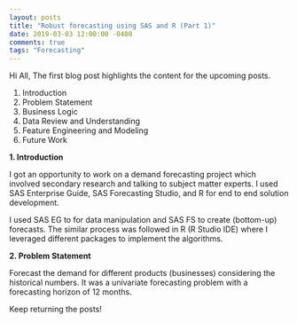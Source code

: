 ```yaml
---
layout: posts
title: "Robust forecasting using SAS and R (Part 1)"
date: 2019-03-03 12:00:00 -0400
comments: true
tags: "Forecasting"
---
```


Hi All,
The first blog post highlights the content for the upcoming posts.

1. Introduction
2. Problem Statement
3. Business Logic
4. Data Review and Understanding
5. Feature Engineering and Modeling
6. Future Work

**1. Introduction**

I got an opportunity to work on a demand forecasting project 
which involved secondary research and talking to subject matter experts.
I used SAS Enterprise Guide, SAS Forecasting Studio, and R for end to end solution 
development. 

I used SAS EG to for data manipulation and SAS FS to create (bottom-up) forecasts.
The similar process was followed in R (R Studio IDE) where I leveraged different 
packages to implement the algorithms.

**2. Problem Statement**

Forecast the demand for different products (businesses) considering the historical numbers.
It was a univariate forecasting problem with a forecasting horizon of 12 months.


Keep returning the posts!
